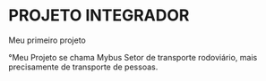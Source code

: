 # PROJETO INTEGRADOR
 Meu primeiro projeto
 
 °Meu Projeto se chama Mybus
 Setor de transporte rodoviário, mais precisamente de transporte de pessoas.
